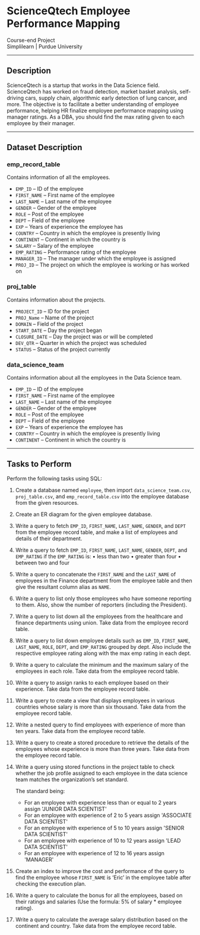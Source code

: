 # ScienceQtech Employee Performance Mapping

Course-end Project  
Simplilearn | Purdue University

---

## Description

ScienceQtech is a startup that works in the Data Science field. ScienceQtech has worked on fraud detection, market basket analysis, self-driving cars, supply chain, algorithmic early detection of lung cancer, and more. The objective is to facilitate a better understanding of employee performance, helping HR finalize employee performance mapping using manager ratings. As a DBA, you should find the max rating given to each employee by their manager.

---

## Dataset Description

### emp_record_table

Contains information of all the employees.

- `EMP_ID` – ID of the employee
- `FIRST_NAME` – First name of the employee
- `LAST_NAME` – Last name of the employee
- `GENDER` – Gender of the employee
- `ROLE` – Post of the employee
- `DEPT` – Field of the employee
- `EXP` – Years of experience the employee has
- `COUNTRY` – Country in which the employee is presently living
- `CONTINENT` – Continent in which the country is
- `SALARY` – Salary of the employee
- `EMP_RATING` – Performance rating of the employee
- `MANAGER_ID` – The manager under which the employee is assigned 
- `PROJ_ID` – The project on which the employee is working or has worked on

### proj_table

Contains information about the projects.

- `PROJECT_ID` – ID for the project
- `PROJ_Name` – Name of the project
- `DOMAIN` – Field of the project
- `START_DATE` – Day the project began
- `CLOSURE_DATE` – Day the project was or will be completed
- `DEV_QTR` – Quarter in which the project was scheduled
- `STATUS` – Status of the project currently

### data_science_team

Contains information about all the employees in the Data Science team.

- `EMP_ID` – ID of the employee
- `FIRST_NAME` – First name of the employee
- `LAST_NAME` – Last name of the employee
- `GENDER` – Gender of the employee
- `ROLE` – Post of the employee
- `DEPT` – Field of the employee
- `EXP` – Years of experience the employee has
- `COUNTRY` – Country in which the employee is presently living
- `CONTINENT` – Continent in which the country is

---

## Tasks to Perform

Perform the following tasks using SQL:

1. Create a database named `employee`, then import `data_science_team.csv`, `proj_table.csv`, and `emp_record_table.csv` into the employee database from the given resources.
2. Create an ER diagram for the given employee database.
3. Write a query to fetch `EMP_ID`, `FIRST_NAME`, `LAST_NAME`, `GENDER`, and `DEPT` from the employee record table, and make a list of employees and details of their department.
4. Write a query to fetch `EMP_ID`, `FIRST_NAME`, `LAST_NAME`, `GENDER`, `DEPT`, and `EMP_RATING` if the `EMP_RATING` is:
   • less than two
   • greater than four
   • between two and four
5. Write a query to concatenate the `FIRST_NAME` and the `LAST_NAME` of employees in the Finance department from the employee table and then give the resultant column alias as `NAME`.
6. Write a query to list only those employees who have someone reporting to them. Also, show the number of reporters (including the President).
7. Write a query to list down all the employees from the healthcare and finance departments using union. Take data from the employee record table.
8. Write a query to list down employee details such as `EMP_ID`, `FIRST_NAME`, `LAST_NAME`, `ROLE`, `DEPT`, and `EMP_RATING` grouped by dept. Also include the respective employee rating along with the max emp rating in each dept.
9. Write a query to calculate the minimum and the maximum salary of the employees in each role. Take data from the employee record table.
10. Write a query to assign ranks to each employee based on their experience. Take data from the employee record table.
11. Write a query to create a view that displays employees in various countries whose salary is more than six thousand. Take data from the employee record table.
12. Write a nested query to find employees with experience of more than ten years. Take data from the employee record table.
13. Write a query to create a stored procedure to retrieve the details of the employees whose experience is more than three years. Take data from the employee record table.
14. Write a query using stored functions in the project table to check whether the job profile assigned to each employee in the data science team matches the organization’s set standard.

    The standard being:
    - For an employee with experience less than or equal to 2 years assign 'JUNIOR DATA SCIENTIST'
    - For an employee with experience of 2 to 5 years assign 'ASSOCIATE DATA SCIENTIST'
    - For an employee with experience of 5 to 10 years assign 'SENIOR DATA SCIENTIST'
    - For an employee with experience of 10 to 12 years assign 'LEAD DATA SCIENTIST'
    - For an employee with experience of 12 to 16 years assign 'MANAGER'

15. Create an index to improve the cost and performance of the query to find the employee whose `FIRST_NAME` is ‘Eric’ in the employee table after checking the execution plan.
16. Write a query to calculate the bonus for all the employees, based on their ratings and salaries (Use the formula: 5% of salary * employee rating).
17. Write a query to calculate the average salary distribution based on the continent and country. Take data from the employee record table.

